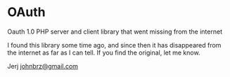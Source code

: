 # OAuth
Oauth 1.0 PHP server and client library that went missing from the internet

I found this library some time ago, and since then it has disappeared from the internet as far as I can tell. 
If you find the original, let me know.

Jerj
johnbrz@gmail.com
